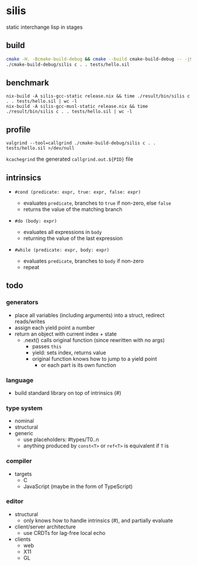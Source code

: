 # silis

static interchange lisp in stages

## build

```bash
cmake -H. -Bcmake-build-debug && cmake --build cmake-build-debug -- -j$(nproc) 
./cmake-build-debug/silis c . . tests/hello.sil
```

## benchmark

```
nix-build -A silis-gcc-static release.nix && time ./result/bin/silis c . . tests/hello.sil | wc -l
nix-build -A silis-gcc-musl-static release.nix && time ./result/bin/silis c . . tests/hello.sil | wc -l
```

## profile

```
valgrind --tool=callgrind ./cmake-build-debug/silis c . . tests/hello.sil >/dev/null
```

`kcachegrind` the generated `callgrind.out.${PID}` file

## intrinsics

* `#cond (predicate: expr, true: expr, false: expr)`
    * evaluates `predicate`, branches to `true` if non-zero, else `false`
    * returns the value of the matching branch
    
* `#do (body: expr)`
    * evaluates all expressions in `body`
    * returning the value of the last expression

* `#while (predicate: expr, body: expr)`
    * evaluates `predicate`, branches to `body` if non-zero
    * repeat

## todo

### generators

* place all variables (including arguments) into a struct, redirect reads/writes
* assign each yield point a number
* return an object with current index + state
    * .next() calls original function (since rewritten with no args)
        * passes `this`
        * yield: sets index, returns value  
        * original function knows how to jump to a yield point
            * or each part is its own function
 
### language

* build standard library on top of intrinsics (#)

### type system

* nominal
* structural
* generic
    * use placeholders: #types/T0..n
    * anything produced by `const<T>` or `ref<T>` is equivalent if `T` is

### compiler

* targets
    * C
    * JavaScript (maybe in the form of TypeScript)

### editor

* structural
    * only knows how to handle intrinsics (#), and partially evaluate
* client/server architecture
    * use CRDTs for lag-free local echo
* clients
    * web
    * X11
    * GL
